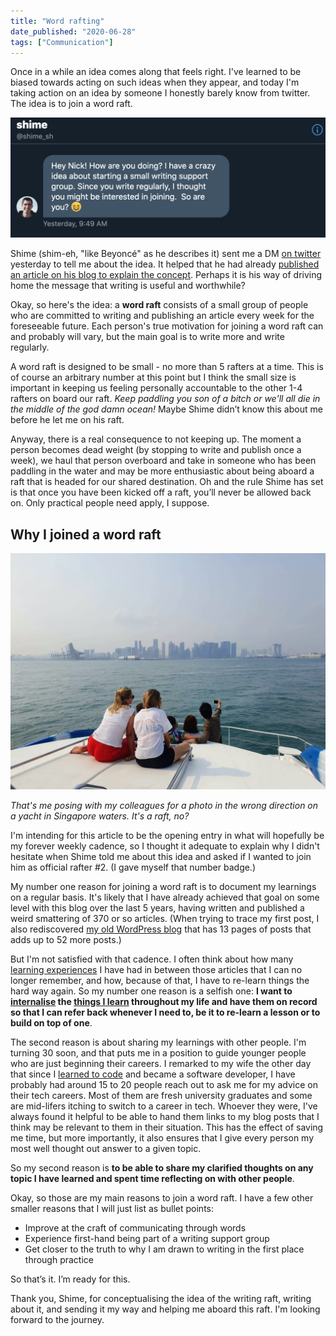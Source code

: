 ```yaml
---
title: "Word rafting"
date_published: "2020-06-28"
tags: ["Communication"]
---
```


Once in a while an idea comes along that feels right. I've learned to be biased towards acting on such ideas when they appear, and today I'm taking action on an idea by someone I honestly barely know from twitter. The idea is to join a word raft.

![shime nickang twitter DM on word rafting idea](images/shime-nickang-twitter-dm.png)

Shime (shim-eh, "like Beyoncé" as he describes it) sent me a DM [on twitter](https://twitter.com/shime_sh) yesterday to tell me about the idea. It helped that he had already [published an article on his blog to explain the concept](https://shime.sh/raft). Perhaps it is his way of driving home the message that writing is useful and worthwhile?

Okay, so here's the idea: a **word raft** consists of a small group of people who are committed to writing and publishing an article every week for the foreseeable future. Each person's true motivation for joining a word raft can and probably will vary, but the main goal is to write more and write regularly.

A word raft is designed to be small - no more than 5 rafters at a time. This is of course an arbitrary number at this point but I think the small size is important in keeping us feeling personally accountable to the other 1-4 rafters on board our raft. *Keep paddling you son of a bitch or we'll all die in the middle of the god damn ocean!* Maybe Shime didn’t know this about me before he let me on his raft.

Anyway, there is a real consequence to not keeping up. The moment a person becomes dead weight (by stopping to write and publish once a week), we haul that person overboard and take in someone who has been paddling in the water and may be more enthusiastic about being aboard a raft that is headed for our shared destination. Oh and the rule Shime has set is that once you have been kicked off a raft, you’ll never be allowed back on. Only practical people need apply, I suppose.

## Why I joined a word raft

![photo of my and some friends on a boat with the Singapore city skyline in the background](images/boat-singapore-skyline.jpg)

_That's me posing with my colleagues for a photo in the wrong direction on a yacht in Singapore waters. It's a raft, no?_

I'm intending for this article to be the opening entry in what will hopefully be my forever weekly cadence, so I thought it adequate to explain why I didn't hesitate when Shime told me about this idea and asked if I wanted to join him as official rafter #2. (I gave myself that number badge.)

My number one reason for joining a word raft is to document my learnings on a regular basis. It's likely that I have already achieved that goal on some level with this blog over the last 5 years, having written and published a weird smattering of 370 or so articles. (When trying to trace my first post, I also rediscovered [my old WordPress blog](https://nickang.wordpress.com/) that has 13 pages of posts that adds up to 52 more posts.)

But I'm not satisfied with that cadence. I often think about how many [learning experiences](/2018-03-28-on-learning/) I have had in between those articles that I can no longer remember, and how, because of that, I have to re-learn things the hard way again. So my number one reason is a selfish one: **I want to [internalise](/2016-05-14-seneca-1thought-every-day/) the [things I learn](/2016-08-19-writing-daily-helping-learn/) throughout my life and have them on record so that I can refer back whenever I need to, be it to re-learn a lesson or to build on top of one**.

The second reason is about sharing my learnings with other people. I'm turning 30 soon, and that puts me in a position to guide younger people who are just beginning their careers. I remarked to my wife the other day that since I [learned to code](/2016-08-15-entering-digital-jungle/) and became a software developer, I have probably had around 15 to 20 people reach out to ask me for my advice on their tech careers. Most of them are fresh university graduates and some are mid-lifers itching to switch to a career in tech. Whoever they were, I've always found it helpful to be able to hand them links to my blog posts that I think may be relevant to them in their situation. This has the effect of saving me time, but more importantly, it also ensures that I give every person my most well thought out answer to a given topic.

So my second reason is **to be able to share my clarified thoughts on any topic I have learned and spent time reflecting on with other people**.

Okay, so those are my main reasons to join a word raft. I have a few other smaller reasons that I will just list as bullet points:

- Improve at the craft of communicating through words
- Experience first-hand being part of a writing support group
- Get closer to the truth to why I am drawn to writing in the first place through practice

So that’s it. I’m ready for this. 

Thank you, Shime, for conceptualising the idea of the writing raft, writing about it, and sending it my way and helping me aboard this raft. I'm looking forward to the journey.